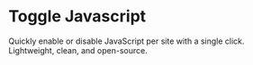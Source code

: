 # Toggle Javascript

Quickly enable or disable JavaScript per site with a single click. Lightweight, clean, and open-source.
